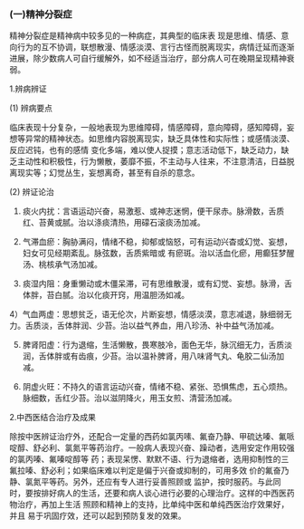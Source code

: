 ### (一)精神分裂症

精神分裂症是精神病中较多见的一种病症，其典型的临床表 现是思维、情感、意向行为的互不协调，联想散漫、情感淡漠、言行古怪而脱离现实，病情迁延而逐渐进展，除少数病人可自行缓解外，如不经适当治疗，部分病人可在晚期呈现精神衰弱。

1.辨病辨证

(1)   辨病要点

临床表现十分复杂，一般地表现为思维障碍，情感障碍，意向障碍，感知障碍，妄想等异常的精神状态。如思维内容脱离现实，缺乏具体性和实际性；或感情淡漠、反应迟钝，也有的感情 变化多端，难以使人捉摸；意志活动低下，缺乏动力，缺乏主动性和积极性，行为懒散，萎靡不振，不主动与人往来，不注意清洁，日益脱离现实等；幻觉丛生，妄想离奇，甚至有自杀的意念。

(2)   辨证论治

1) 痰火内扰：言语运动兴奋，易激惹、或神志迷惘，便干尿赤。脉滑数，舌质红、苔黄或腻。治以涤痰清热，用礞石滚痰汤加减。

2) 气滞血瘀：胸胁满闷，情绪不稳，抑郁或恼怒，可有运动兴杳或幻觉、妄想，妇女可见经期紊乱。脉弦数，舌质紫暗或 有瘀斑。治以活血化瘀，用癫狂梦醒汤、桃核承气汤加减。

3) 痰湿内阻：身重懒动或木僵呆滞，可有思维散漫，或有幻觉、妄想。脉滑，舌体胖，苔白腻。治以化痰开窍，用温胆汤如减。

4）气血两虚：思想贫乏，语无伦次，片断妄想，情感淡漠，意志减退，脉细弱无力。舌质淡，舌体胖润、少苔。治以益气养血，用八珍汤、补中益气汤加减。

5) 脾肾阳虚：行为退缩，生活懒散，畏寒肢冷，面色无华，脉沉细无力，舌质淡润，舌体胖或有齿痕，少苔。治以温补脾肾，用八味肾气丸、龟胶二仙汤加减。

6) 阴虚火旺：不持久的语言运动兴奋，情绪不稳、紧张、恐惧焦虑，五心烦热。脉细数，舌红少苔。治以滋阴降火，用玉女煎、清营汤加减。

2.中西医结合治疗及成果

除按中医辨证治疗外，还配合一定量的西药如氯丙嗉、氟奋乃静、甲硫达嗪、氟哌啶醇、舒必利、氯氮平等药治疗。一般病人表现兴奋、躁动者，选用安定作用较强的氯丙嗪、氟嗪啶醇等 药；表现呆愣、默默不语、行为退缩者，选用抑制性的三氟拉嗪、舒必利；如果临床难以判定是偏于兴奋或抑制的，可用多效 价的氟奋乃静、氯氮平等药。另外，还应有专人进行妥善照顾或 监护，按时服药。与此同时，要按排好病人的生活，还要和病人谈心进行必要的心理治疗。这样的中西医药物治疗，再加上生活 照顾和精神上的支持，比单纯中医和单纯西医治疗效果好，并且 易于巩固疗效，还可以起到预防复发的效果。
